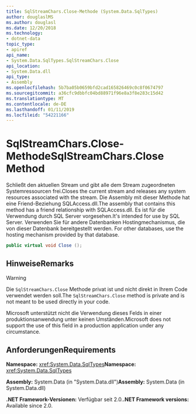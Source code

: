 ```yaml
---
title: SqlStreamChars.Close-Methode (System.Data.SqlTypes)
author: douglaslMS
ms.author: douglasl
ms.date: 12/20/2018
ms.technology:
- dotnet-data
topic_type:
- apiref
api_name:
- System.Data.SqlTypes.SqlStreamChars.Close
api_location:
- System.Data.dll
api_type:
- Assembly
ms.openlocfilehash: 5b7ba05b0659bfd2cad165826469c0c8f0674797
ms.sourcegitcommit: a36cfc9dbbfc04bd88971f96e8a3f8e283c15d42
ms.translationtype: MT
ms.contentlocale: de-DE
ms.lasthandoff: 01/11/2019
ms.locfileid: "54221166"
---
```

# <a name="sqlstreamcharsclose-method"></a><span data-ttu-id="2c197-102">SqlStreamChars.Close-Methode</span><span class="sxs-lookup"><span data-stu-id="2c197-102">SqlStreamChars.Close Method</span></span>

<span data-ttu-id="2c197-103">Schließt den aktuellen Stream und gibt alle dem Stream zugeordneten Systemressourcen frei.</span><span class="sxs-lookup"><span data-stu-id="2c197-103">Closes the current stream and releases any system resources associated with the stream.</span></span> <span data-ttu-id="2c197-104">Die Assembly mit dieser Methode hat eine Friend-Beziehung SQLAccess.dll.</span><span class="sxs-lookup"><span data-stu-id="2c197-104">The assembly that contains this method has a friend relationship with SQLAccess.dll.</span></span> <span data-ttu-id="2c197-105">Es ist für die Verwendung durch SQL Server vorgesehen.</span><span class="sxs-lookup"><span data-stu-id="2c197-105">It's intended for use by SQL Server.</span></span><span data-ttu-id="2c197-106"> Verwenden Sie für andere Datenbanken Hostingmechanismus, die von dieser Datenbank bereitgestellt werden.</span><span class="sxs-lookup"><span data-stu-id="2c197-106"> For other databases, use the hosting mechanism provided by that database.</span></span>

```csharp
public virtual void Close ();
```

## <a name="remarks"></a><span data-ttu-id="2c197-107">Hinweise</span><span class="sxs-lookup"><span data-stu-id="2c197-107">Remarks</span></span>

> [!WARNING]
> <span data-ttu-id="2c197-108">Die `SqlStreamChars.Close` Methode privat ist und nicht direkt in Ihrem Code verwendet werden soll.</span><span class="sxs-lookup"><span data-stu-id="2c197-108">The `SqlStreamChars.Close` method is private and is not meant to be used directly in your code.</span></span>
>
> <span data-ttu-id="2c197-109">Microsoft unterstützt nicht die Verwendung dieses Felds in einer produktionsanwendung unter keinen Umständen.</span><span class="sxs-lookup"><span data-stu-id="2c197-109">Microsoft does not support the use of this field in a production application under any circumstance.</span></span>

## <a name="requirements"></a><span data-ttu-id="2c197-110">Anforderungen</span><span class="sxs-lookup"><span data-stu-id="2c197-110">Requirements</span></span>

<span data-ttu-id="2c197-111">**Namespace:** <xref:System.Data.SqlTypes></span><span class="sxs-lookup"><span data-stu-id="2c197-111">**Namespace:** <xref:System.Data.SqlTypes></span></span>

<span data-ttu-id="2c197-112">**Assembly:** System.Data (in "System.Data.dll")</span><span class="sxs-lookup"><span data-stu-id="2c197-112">**Assembly:** System.Data (in System.Data.dll)</span></span>

<span data-ttu-id="2c197-113">**.NET Framework-Versionen:** Verfügbar seit 2.0.</span><span class="sxs-lookup"><span data-stu-id="2c197-113">**.NET Framework versions:** Available since 2.0.</span></span>